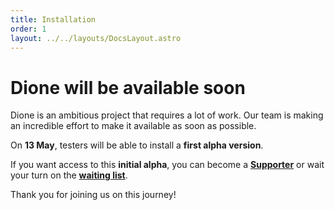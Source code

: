 ```yaml
---
title: Installation
order: 1
layout: ../../layouts/DocsLayout.astro
---
```


# Dione will be available soon

Dione is an ambitious project that requires a lot of work. Our team is making an incredible effort to make it available as soon as possible.

On **13 May**, testers will be able to install a **first alpha version**.

If you want access to this **initial alpha**, you can become a [**Supporter**](https://applio.org/donate) or wait your turn on the [**waiting list**](https://getdione.app/beta/join).

Thank you for joining us on this journey!
